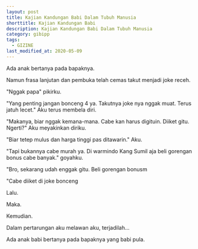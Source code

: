 ```yaml
---
layout: post
title: Kajian Kandungan Babi Dalam Tubuh Manusia
shorttitle: Kajian Kandungan Babi
description: Kajian Kandungan Babi Dalam Tubuh Manusia
category: gibipp
tags:
  - GIZINE
last_modified_at: 2020-05-09
---
```


Ada anak bertanya pada bapaknya.

Namun frasa lanjutan dan pembuka telah cemas takut menjadi joke receh.

"Nggak papa" pikirku.

"Yang penting jangan bonceng 4 ya. Takutnya joke nya nggak muat. Terus jatuh lecet." Aku terus membela diri.

"Makanya, biar nggak kemana-mana. Cabe kan harus digituin. Diiket gitu. Ngerti?" Aku meyakinkan diriku.

"Biar tetep mulus dan harga tinggi pas ditawarin." Aku.

"Tapi bukannya cabe murah ya. Di warmindo Kang Sumil aja beli gorengan bonus cabe banyak." goyahku.

"Bro, sekarang udah enggak gitu. Beli gorengan bonusm

"Cabe diiket di joke bonceng

Lalu.

Maka.

Kemudian.

Dalam pertarungan aku melawan aku, terjadilah...

Ada anak babi bertanya pada bapaknya yang babi pula.
